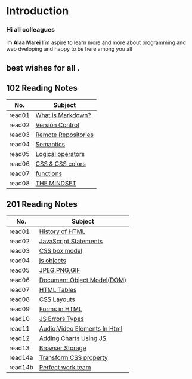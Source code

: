 # Introduction

### Hi all colleagues
im **Alaa Marei**  I`m aspire to learn more and more about programming and web dveloping and happy to be here among you all
## best wishes for all .

## 102 Reading Notes    
|No.               | Subject                        |       
|------------------|--------------------------------|            
|read01            |[What is Markdown?](read01.md)  |            
|read02            |[Version Control](read02.md)    |         
|read03            |[Remote Repositories](read03.md)|           
|read04            |[Semantics](read04.md)          |         
|read05            |[Logical operators](read05.md)  |          
|read06            |[CSS & CSS colors](read06.md)   |         
|read07            |[functions](read07.md)          |          
|read08            |[THE MINDSET](mindset.md)       |          


## 201 Reading Notes    
|No.                   | Subject                 |                                    
|----------------------|-------------------------|          
|read01                |[History of HTML](./201/class-01.md)  |          
|read02                |[JavaScript Statements](./201/class-02.md)|
|read03                |[CSS box model](./201/class-03.md)|                 
|read04                |[js objects](./201/class-04.md)|                   
|read05                |[JPEG,PNG,GIF](./201/class-05.md)|
|read06                |[Document Object Model(DOM)](./201/class-06.md)|
|read07                |[HTML Tables](./201/class-07.md)|                           
|read08                |[CSS Layouts](./201/class-08.md)|                         
|read09                |[Forms in HTML](./201/class-09.md)|                   
|read10                |[JS Errors Types](./201/class-10.md)    |                  
|read11                |[Audio,Video Elements In Html](./201/class-11.md)|                  
|read12                |[Adding Charts Using JS](./201/class-12.md)|                   
|read13                |[Browser Storage](./201/class-13.md)|                        
|read14a               |[Transform CSS property](./201/class-14a.md)|                        
|read14b               |[Perfect work team](./201/class-14b.md)|








